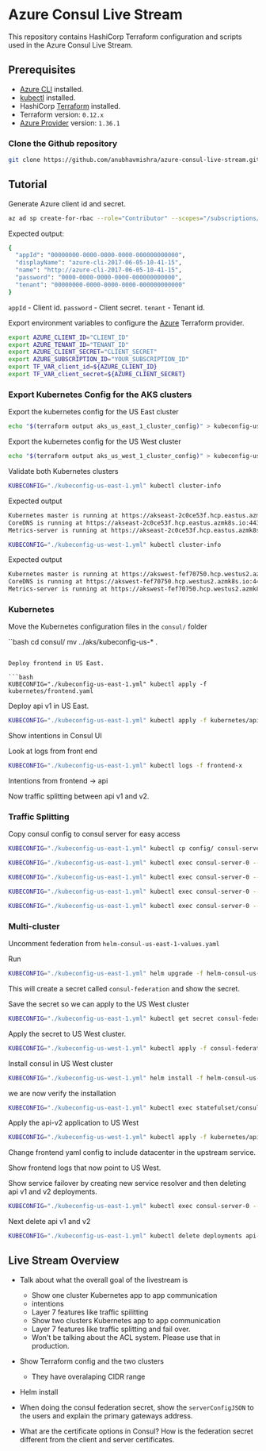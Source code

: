 # Azure Consul Live Stream

This repository contains HashiCorp Terraform configuration and scripts used in the Azure Consul Live Stream.

## Prerequisites

* [Azure CLI](https://docs.microsoft.com/en-us/cli/azure/install-azure-cli?view=azure-cli-latest) installed.
* [kubectl](https://kubernetes.io/docs/tasks/tools/install-kubectl/) installed.
* HashiCorp [Terraform](https://terraform.io/downloads.html) installed.
* Terraform version: `0.12.x`
* [Azure Provider](https://www.terraform.io/docs/providers/azurerm/index.html) version: `1.36.1`

### Clone the Github repository

```bash
git clone https://github.com/anubhavmishra/azure-consul-live-stream.git
```

## Tutorial

Generate Azure client id and secret.

```bash
az ad sp create-for-rbac --role="Contributor" --scopes="/subscriptions/YOUR_SUBSCRIPTION_ID"
```

Expected output:

```bash
{
  "appId": "00000000-0000-0000-0000-000000000000",
  "displayName": "azure-cli-2017-06-05-10-41-15",
  "name": "http://azure-cli-2017-06-05-10-41-15",
  "password": "0000-0000-0000-0000-000000000000",
  "tenant": "00000000-0000-0000-0000-000000000000"
}
```

`appId` - Client id.
`password` - Client secret.
`tenant` - Tenant id.

Export environment variables to configure the [Azure](https://www.terraform.io/docs/providers/azurerm/index.html) Terraform provider.

```bash
export AZURE_CLIENT_ID="CLIENT_ID"
export AZURE_TENANT_ID="TENANT_ID"
export AZURE_CLIENT_SECRET="CLIENT_SECRET"
export AZURE_SUBSCRIPTION_ID="YOUR_SUBSCRIPTION_ID"
export TF_VAR_client_id=${AZURE_CLIENT_ID}
export TF_VAR_client_secret=${AZURE_CLIENT_SECRET}
```

### Export Kubernetes Config for the AKS clusters

Export the kubernetes config for the US East cluster

```bash
echo "$(terraform output aks_us_east_1_cluster_config)" > kubeconfig-us-east-1.yml
```

Export the kubernetes config for the US West cluster

```bash
echo "$(terraform output aks_us_west_1_cluster_config)" > kubeconfig-us-west-1.yml
```

Validate both Kubernetes clusters

```bash
KUBECONFIG="./kubeconfig-us-east-1.yml" kubectl cluster-info
```

Expected output

```bash
Kubernetes master is running at https://akseast-2c0ce53f.hcp.eastus.azmk8s.io:443
CoreDNS is running at https://akseast-2c0ce53f.hcp.eastus.azmk8s.io:443/api/v1/namespaces/kube-system/services/kube-dns:dns/proxy
Metrics-server is running at https://akseast-2c0ce53f.hcp.eastus.azmk8s.io:443/api/v1/namespaces/kube-system/services/https:metrics-server:/proxy
```

```bash
KUBECONFIG="./kubeconfig-us-west-1.yml" kubectl cluster-info
```

Expected output

```bash
Kubernetes master is running at https://akswest-fef70750.hcp.westus2.azmk8s.io:443
CoreDNS is running at https://akswest-fef70750.hcp.westus2.azmk8s.io:443/api/v1/namespaces/kube-system/services/kube-dns:dns/proxy
Metrics-server is running at https://akswest-fef70750.hcp.westus2.azmk8s.io:443/api/v1/namespaces/kube-system/services/https:metrics-server:/proxy
```

### Kubernetes

Move the Kubernetes configuration files in the `consul/` folder

``bash
cd consul/
mv ../aks/kubeconfig-us-* .
```

Deploy frontend in US East.

```bash
KUBECONFIG="./kubeconfig-us-east-1.yml" kubectl apply -f kubernetes/frontend.yaml
```

Deploy api v1 in US East.

```bash
KUBECONFIG="./kubeconfig-us-east-1.yml" kubectl apply -f kubernetes/api-v1.yaml
```

Show intentions in Consul UI

Look at logs from front end

```bash
KUBECONFIG="./kubeconfig-us-east-1.yml" kubectl logs -f frontend-x
```

Intentions from frontend -> api

Now traffic splitting between api v1 and v2.


### Traffic Splitting

Copy consul config to consul server for easy access

```bash
KUBECONFIG="./kubeconfig-us-east-1.yml" kubectl cp config/ consul-server-0:/
```

```bash
KUBECONFIG="./kubeconfig-us-east-1.yml" kubectl exec consul-server-0 -- consul config write /config/api-defaults.hcl
```

```bash
KUBECONFIG="./kubeconfig-us-east-1.yml" kubectl exec consul-server-0 -- consul config write /config/api-resolver.hcl
```

```bash
KUBECONFIG="./kubeconfig-us-east-1.yml" kubectl exec consul-server-0 -- consul config write /config/api-splitter-50.hcl
```

```bash
KUBECONFIG="./kubeconfig-us-east-1.yml" kubectl exec consul-server-0 -- consul config write /config/api-splitter-100.hcl
```

### Multi-cluster

Uncomment federation from `helm-consul-us-east-1-values.yaml`

Run 

```bash
KUBECONFIG="./kubeconfig-us-east-1.yml" helm upgrade -f helm-consul-us-east-1-values.yaml consul hashicorp/consul --wait
```

This will create a secret called `consul-federation` and show the secret.

Save the secret so we can apply to the US West cluster

```bash
KUBECONFIG="./kubeconfig-us-east-1.yml" kubectl get secret consul-federation -o yaml > consul-federation-secret.yaml
```

Apply the secret to US West cluster.

```bash
KUBECONFIG="./kubeconfig-us-west-1.yml" kubectl apply -f consul-federation-secret.yaml
```

Install consul in US West cluster


```bash
KUBECONFIG="./kubeconfig-us-west-1.yml" helm install -f helm-consul-us-west-1-values.yaml hashicorp hashicorp/consul --wait
```

we are now verify the installation

```bash
KUBECONFIG="./kubeconfig-us-east-1.yml" kubectl exec statefulset/consul-server -- consul members -wan
```

Apply the api-v2 application to US West

```bash
KUBECONFIG="./kubeconfig-us-west-1.yml" kubectl apply -f kubernetes/api-v2-us-west-1.yaml 
```

Change frontend yaml config to include datacenter in the upstream service.

Show frontend logs that now point to US West.

Show service failover by creating new service resolver and then deleting api v1 and v2 deployments.

```bash
KUBECONFIG="./kubeconfig-us-east-1.yml" kubectl exec consul-server-0 -- consul config write /config/api-failover-resolver.hcl
```

Next delete api v1 and v2 

```bash
KUBECONFIG="./kubeconfig-us-east-1.yml" kubectl delete deployments api-v2 api-v1
```

## Live Stream Overview

- Talk about what the overall goal of the livestream is
  - Show one cluster Kubernetes app to app communication
  - intentions
  - Layer 7 features like traffic spilitting
  - Show two clusters Kubernetes app to app communication
  - Layer 7 features like traffic splitting and fail over.
  - Won't be talking about the ACL system. Please use that in production.
- Show Terraform config and the two clusters
  - They have overalaping CIDR range
- Helm install
- When doing the consul federation secret, show the `serverConfigJSON` to the users and explain the primary gateways address.

- What are the certificate options in Consul? How is the federation secret different from the client and server certificates.